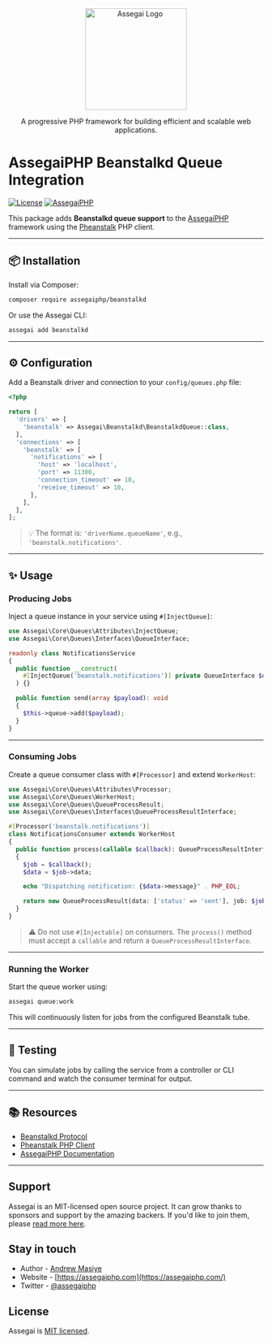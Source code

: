 <div align="center">
    <a href="https://assegaiphp.com/" target="blank"><img src="https://assegaiphp.com/images/logos/logo-cropped.png" width="200" alt="Assegai Logo"></a>
</div>

<p align="center">A progressive PHP framework for building efficient and scalable web applications.</p>


# AssegaiPHP Beanstalkd Queue Integration

[![License](https://img.shields.io/badge/license-MIT-blue.svg)](LICENSE)
[![AssegaiPHP](https://img.shields.io/badge/built%20for-AssegaiPHP-forestgreen)](https://github.com/assegaiphp/framework)

This package adds **Beanstalkd queue support** to the [AssegaiPHP](https://github.com/assegaiphp/framework) framework using the [Pheanstalk](https://github.com/pda/pheanstalk) PHP client.

---

## 📦 Installation

Install via Composer:

```bash
composer require assegaiphp/beanstalkd
````

Or use the Assegai CLI:

```bash
assegai add beanstalkd
```

---

## ⚙️ Configuration

Add a Beanstalk driver and connection to your `config/queues.php` file:

```php
<?php

return [
  'drivers' => [
    'beanstalk' => Assegai\Beanstalkd\BeanstalkdQueue::class,
  ],
  'connections' => [
    'beanstalk' => [
      'notifications' => [
        'host' => 'localhost',
        'port' => 11300,
        'connection_timeout' => 10,
        'receive_timeout' => 10,
      ],
    ],
  ],
];
```

> 💡 The format is: `'driverName.queueName'`, e.g., `'beanstalk.notifications'`.

---

## ✨ Usage

### Producing Jobs

Inject a queue instance in your service using `#[InjectQueue]`:

```php
use Assegai\Core\Queues\Attributes\InjectQueue;
use Assegai\Core\Queues\Interfaces\QueueInterface;

readonly class NotificationsService
{
  public function __construct(
    #[InjectQueue('beanstalk.notifications')] private QueueInterface $queue
  ) {}

  public function send(array $payload): void
  {
    $this->queue->add($payload);
  }
}
```

---

### Consuming Jobs

Create a queue consumer class with `#[Processor]` and extend `WorkerHost`:

```php
use Assegai\Core\Queues\Attributes\Processor;
use Assegai\Core\Queues\WorkerHost;
use Assegai\Core\Queues\QueueProcessResult;
use Assegai\Core\Queues\Interfaces\QueueProcessResultInterface;

#[Processor('beanstalk.notifications')]
class NotificationsConsumer extends WorkerHost
{
  public function process(callable $callback): QueueProcessResultInterface
  {
    $job = $callback();
    $data = $job->data;

    echo "Dispatching notification: {$data->message}" . PHP_EOL;

    return new QueueProcessResult(data: ['status' => 'sent'], job: $job);
  }
}
```

> ⚠️ Do not use `#[Injectable]` on consumers. The `process()` method must accept a `callable` and return a `QueueProcessResultInterface`.

---

### Running the Worker

Start the queue worker using:

```bash
assegai queue:work
```

This will continuously listen for jobs from the configured Beanstalk tube.

---

## 🧪 Testing

You can simulate jobs by calling the service from a controller or CLI command and watch the consumer terminal for output.

---

## 📚 Resources

* [Beanstalkd Protocol](https://github.com/beanstalkd/beanstalkd)
* [Pheanstalk PHP Client](https://github.com/pda/pheanstalk)
* [AssegaiPHP Documentation](https://github.com/assegaiphp/framework)

---

## Support

Assegai is an MIT-licensed open source project. It can grow thanks to sponsors and support by the amazing backers. If you'd like to join them, please [read more here](https://assegaiphp.com/support).

## Stay in touch

* Author - [Andrew Masiye](https://twitter.com/feenix11)
* Website - [https://assegaiphp.com](https://assegaiphp.com/)
* Twitter - [@assegaiphp](https://twitter.com/assegaiphp)

## License

Assegai is [MIT licensed](LICENSE).
